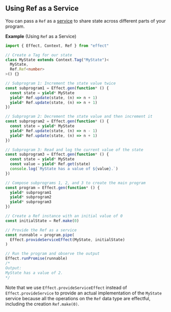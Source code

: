## Using Ref as a Service

You can pass a `Ref` as a [service](/docs/requirements-management/services/) to share state across different parts of your program.

**Example** (Using `Ref` as a Service)

```ts twoslash
import { Effect, Context, Ref } from "effect"

// Create a Tag for our state
class MyState extends Context.Tag("MyState")<
  MyState,
  Ref.Ref<number>
>() {}

// Subprogram 1: Increment the state value twice
const subprogram1 = Effect.gen(function* () {
  const state = yield* MyState
  yield* Ref.update(state, (n) => n + 1)
  yield* Ref.update(state, (n) => n + 1)
})

// Subprogram 2: Decrement the state value and then increment it
const subprogram2 = Effect.gen(function* () {
  const state = yield* MyState
  yield* Ref.update(state, (n) => n - 1)
  yield* Ref.update(state, (n) => n + 1)
})

// Subprogram 3: Read and log the current value of the state
const subprogram3 = Effect.gen(function* () {
  const state = yield* MyState
  const value = yield* Ref.get(state)
  console.log(`MyState has a value of ${value}.`)
})

// Compose subprograms 1, 2, and 3 to create the main program
const program = Effect.gen(function* () {
  yield* subprogram1
  yield* subprogram2
  yield* subprogram3
})

// Create a Ref instance with an initial value of 0
const initialState = Ref.make(0)

// Provide the Ref as a service
const runnable = program.pipe(
  Effect.provideServiceEffect(MyState, initialState)
)

// Run the program and observe the output
Effect.runPromise(runnable)
/*
Output:
MyState has a value of 2.
*/
```

Note that we use `Effect.provideServiceEffect` instead of `Effect.provideService` to provide an actual implementation of the `MyState` service because all the operations on the `Ref` data type are effectful, including the creation `Ref.make(0)`.
